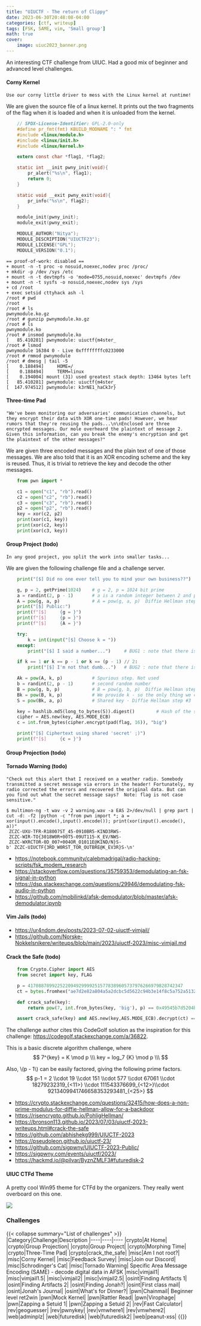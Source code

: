```yaml
---
title: "UIUCTF - The return of Clippy"
date: 2023-06-30T20:48:08-04:00
categories: [ctf, writeup]
tags: [FSK, SAME, vim, 'Small group']
math: true
cover:
    image: uiuc2023_banner.png
---
```

An interesting CTF challenge from UIUC. Had a good mix of beginner and advanced level challenges. 

<!--more-->

#### Corny Kernel
`Use our corny little driver to mess with the Linux kernel at runtime!`

We are given the source file of a linux kernel. It prints out the two fragments of the flag when it is loaded and when it is unloaded from the kernel. 
```c
    // SPDX-License-Identifier: GPL-2.0-only
    #define pr_fmt(fmt) KBUILD_MODNAME ": " fmt
    #include <linux/module.h>
    #include <linux/init.h>
    #include <linux/kernel.h>

    extern const char *flag1, *flag2;

    static int __init pwny_init(void){
        pr_alert("%s\n", flag1);
        return 0;
    }

    static void __exit pwny_exit(void){
        pr_info("%s\n", flag2);
    }

    module_init(pwny_init);
    module_exit(pwny_exit);

    MODULE_AUTHOR("Nitya");
    MODULE_DESCRIPTION("UIUCTF23");
    MODULE_LICENSE("GPL");
    MODULE_VERSION("0.1");
```


```
== proof-of-work: disabled ==
+ mount -n -t proc -o nosuid,noexec,nodev proc /proc/
+ mkdir -p /dev /sys /etc
+ mount -n -t devtmpfs -o 'mode=0755,nosuid,noexec' devtmpfs /dev
+ mount -n -t sysfs -o nosuid,noexec,nodev sys /sys
+ cd /root
+ exec setsid cttyhack ash -l
/root # pwd
/root
/root # ls
pwnymodule.ko.gz
/root # gunzip pwnymodule.ko.gz 
/root # ls
pwnymodule.ko
/root # insmod pwnymodule.ko 
[   85.410281] pwnymodule: uiuctf{m4ster_
/root # lsmod
pwnymodule 16384 0 - Live 0xffffffffc0233000
/root # rmmod pwnymodule
/root # dmesg | tail -5
[    0.188494]     HOME=/
[    0.188494]     TERM=linux
[    0.194004] mount (31) used greatest stack depth: 13464 bytes left
[   85.410281] pwnymodule: uiuctf{m4ster_
[  147.974512] pwnymodule: k3rNE1_haCk3r}
```

#### Three-time Pad
`"We've been monitoring our adversaries' communication channels, but they encrypt their data with XOR one-time pads! However, we hear rumors that they're reusing the pads...\n\nEnclosed are three encrypted messages. Our mole overheard the plaintext of message 2. Given this information, can you break the enemy's encryption and get the plaintext of the other messages?"`

We are given three encoded messages and the plain text of one of those messages. We are also told that it is an XOR encoding scheme and the key is reused. Thus, it is trivial to retrieve the key and decode the other messages. 

```python
    from pwn import *

    c1 = open("c1", "rb").read()
    c2 = open("c2", "rb").read()
    c3 = open("c3", "rb").read()
    p2 = open("p2", "rb").read()
    key = xor(c2, p2)
    print(xor(c1, key))
    print(xor(c2, key))
    print(xor(c3, key))
```
#### Group Project (todo)
`In any good project, you split the work into smaller tasks...`

We are given the following challenge file and a challenge server.
```python
    print("[$] Did no one ever tell you to mind your own business??")

    g, p = 2, getPrime(1024)    # g = 2, p = 1024 bit prime
    a = randint(2, p - 1)       # a is a random integer between 2 and p-1
    A = pow(g, a, p)            # A = pow(g, a, p)  Diffie Hellman step #1
    print("[$] Public:")
    print(f"[$]     {g = }")
    print(f"[$]     {p = }")
    print(f"[$]     {A = }")

    try:
        k = int(input("[$] Choose k = "))
    except:
        print("[$] I said a number...")     # BUG1 : note that there is no return, hence execution continues

    if k == 1 or k == p - 1 or k == (p - 1) // 2:
        print("[$] I'm not that dumb...")   # BUG2 : note that there is no return, hence execution continues

    Ak = pow(A, k, p)           # Spurious step. Not used
    b = randint(2, p - 1)       # second random number
    B = pow(g, b, p)            # B = pow(g, b, p)  Diffie Hellman step #2
    Bk = pow(B, k, p)           # We provide k - so the only thing we control
    S = pow(Bk, a, p)           # Shared key - Diffie Hellman step #3

    key = hashlib.md5(long_to_bytes(S)).digest()        # Hash of the shared key is the encryption key
    cipher = AES.new(key, AES.MODE_ECB)
    c = int.from_bytes(cipher.encrypt(pad(flag, 16)), "big")

    print("[$] Ciphertext using shared 'secret' ;)")
    print(f"[$]     {c = }")
```


#### Group Projection (todo)



#### Tornado Warning (todo)

`"Check out this alert that I received on a weather radio. Somebody transmitted a secret message via errors in the header! Fortunately, my radio corrected the errors and recovered the original data. But can you find out what the secret message says?  Note: flag is not case sensitive."`



```
$ multimon-ng -t wav -v 2 warning.wav -a EAS 2>/dev/null | grep part | cut -d: -f2 |python -c "from pwn import *; a = xor(input().encode(),input().encode()); print(xor(input().encode(), a))"
 ZCZC-UXU-TFR-R18007ST_45-0910BR5-KIND3RWS-
 ZCZC-WIR-TO{3018W0R+00T5-09UT115-K_EV/NWS-
 ZCZC-WXRCTOR-0D_007+004OR_O1011E@KIND/N}S-
b' ZCZC-UIUCTF{3RD_W0RST_TOR_OUTBRE@K_EV3R}S-\n'
```

* https://notebook.community/calebmadrigal/radio-hacking-scripts/fsk_modem_research
* https://stackoverflow.com/questions/35759353/demodulating-an-fsk-signal-in-python
* https://dsp.stackexchange.com/questions/29946/demodulating-fsk-audio-in-python
* https://github.com/mobilinkd/afsk-demodulator/blob/master/afsk-demodulator.ipynb


#### Vim Jails (todo)

* https://ur4ndom.dev/posts/2023-07-02-uiuctf-vimjail/
* https://github.com/Norske-Nokkelsnikere/writeups/blob/main/2023/uiuctf-2023/misc-vimjail.md

#### Crack the Safe (todo)

```python
    from Crypto.Cipher import AES
    from secret import key, FLAG

    p = 4170887899225220949299992515778389605737976266979828742347
    ct = bytes.fromhex("ae7d2e82a804a5a2dcbc5d5622c94b3e14f8c5a752a51326e42cda6d8efa4696")

    def crack_safe(key):
        return pow(7, int.from_bytes(key, 'big'), p) == 0x49545b7d5204bd639e299bc265ca987fb4b949c461b33759

    assert crack_safe(key) and AES.new(key,AES.MODE_ECB).decrypt(ct) == FLAG
```
The challenge author cites this CodeGolf solution as the inspiration for this challenge:  https://codegolf.stackexchange.com/a/36822.

This is a basic discrete algorithm challenge, where 
$$
    7^{key} = K \mod p \\\
    key = log_7 {K} \mod p \\\
$$

Also, \\(p - 1\\) can be easily factored, giving the following prime factors.
$$
    p-1 = 2 \\cdot 19 \\cdot 151 \\cdot 577 \\cdot 67061 \\cdot 18279232319_{<11>} \\cdot 111543376699_{<12>}\\cdot 9213409941746658353293481_{<25>}
$$

* https://crypto.stackexchange.com/questions/32415/how-does-a-non-prime-modulus-for-diffie-hellman-allow-for-a-backdoor
* https://risencrypto.github.io/PohligHellman/
* https://bronson113.github.io/2023/07/03/uiuctf-2023-writeups.html#crack-the-safe
* https://github.com/abhishekg999/UIUCTF-2023
* https://pseudoleon.github.io/uiuctf-23/
* https://github.com/sigpwny/UIUCTF-2023-Public/
* https://sigpwny.com/events/uiuctf/2023/
* https://hackmd.io/@pilvar/ByznZMLF3#futuredisk-2



#### UIUC CTFd Theme

A pretty cool Win95 theme for CTFd by the organizers. They really went overboard on this one. 

![](UIUC_win95_style.png)


### Challenges
{{< collapse summary="List of challenges" >}}
|Category|Challenge|Description
|----|----|----
|crypto|At Home|
|crypto|Group Projection|
|crypto|Group Project|
|crypto|Morphing Time|
|crypto|Three-Time Pad|
|crypto|crack_the_safe|
|misc|Am I not root?|
|misc|Corny Kernel|
|misc|Feedback Survey|
|misc|Join our Discord|
|misc|Schrodinger's Cat|
|misc|Tornado Warning| Specific Area Message Encoding (SAME) - decode digital data in AFSK
|misc|vimjail1|
|misc|vimjail1.5|
|misc|vimjail2|
|misc|vimjail2.5|
|osint|Finding Artifacts 1|
|osint|Finding Artifacts 2|
|osint|Finding Jonah?|
|osint|First class mail|
|osint|Jonah's Journal|
|osint|What's for Dinner?|
|pwn|Chainmail| Beginner level ret2win
|pwn|Mock Kernel|
|pwn|Rattler Read|
|pwn|Virophage|
|pwn|Zapping a Setuid 1|
|pwn|Zapping a Setuid 2|
|rev|Fast Calculator|
|rev|geoguesser|
|rev|pwnykey|
|rev|vmwhere1|
|rev|vmwhere2|
|web|adminplz|
|web|futuredisk|
|web|futuredisk2|
|web|peanut-xss|
{{</collapse >}}